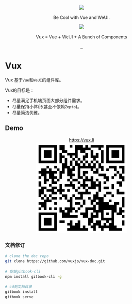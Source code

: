 <p align="center">
  <a href="http://jh-wong.com/vux2">
    <img src="https://raw.githubusercontent.com/airyland/vux/master/logo.png">
  </a>
</p>
<p align="center">Be Cool with Vue and WeUI.</p>
<p align="center">
  <a href="https://jinhuiwong.gitbooks.io/vuxx/content/about/questions.html">
    <img src="https://img.shields.io/badge/chat-%20on%20bearychat%20-82c547.svg?style=flat-square">
  </a>
</p>
<p align="center">Vux = Vue + WeUI + A Bunch of Components </p>
<p align="center">
  <a href="https://www.npmjs.com/package/vux">
    <img src="https://img.shields.io/npm/v/vux.svg?style=flat-square" alt="">
  </a>
  <a href="https://www.npmjs.com/package/vux">
    <img src="https://img.shields.io/npm/dm/vux.svg?style=flat-square" alt="">
  </a>
  <a href="http://issuestats.com/github/airyland/vux">
    <img src="http://issuestats.com/github/airyland/vux/badge/issue?style=flat-square" alt="">
  </a>
</p>

# Vux

Vux 基于`Vue`和`WeUI`的组件库。

Vux的目标是：

+ 尽量满足手机端页面大部分组件需求。
+ 尽量保持小体积(甚至不依赖`Zepto`)。
+ 尽量简洁优雅。

## Demo

<p align="center">
  <a href="https://vux.li/?x-page=github_readme">https://vux.li</a><br/>
  <img src="https://raw.githubusercontent.com/airyland/vux/master/assets/qr.png" width="300">
</p>

### 文档修订



``` bash
# clone the doc repo
git clone https://github.com/vuxjs/vux-doc.git

# 安装gitbook-cli
npm install gitbook-cli -g

# cd到文档目录
gitbook install
gitbook serve

```
